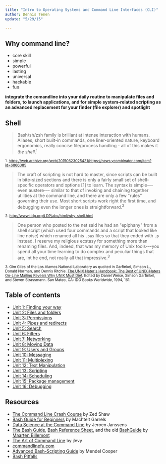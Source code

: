 ```yaml
---
title: "Intro to Operating Systems and Command Line Interfaces (CLI)"
author: Dennis Tenen
update: "5/29/15"

---
```


## Why command line?

- core skill
- simple
- powerful
- lasting
- universal
- hackable
- fun

**integrate the comandline into your daily routine to manipulate files and folders, to launch applications, and for simple system-related scripting as an advanced replacement for your finder (file explorer) and spotlight**

## Shell

>  Bash/sh/zsh family is brilliant at intense interaction with humans. Aliases,
>  short built-in commands, one liner-oriented nature, keyboard ergonomics,
>  really concise file/process handling - all of this makes it _the
>  shell_.<sup>1</sup>

<sup>1. 
https://web.archive.org/web/20150623025431/https://news.ycombinator.com/item?id=6866085</sup>

> The craft of scripting is not hard to master, since scripts can be built in
> bite-sized sections and there is only a fairly small set of shell-specific
> operators and options [1] to learn. The syntax is simple---even austere---
> similar to that of invoking and chaining together utilities at the command
> line, and there are only a few "rules" governing their use. Most short
> scripts work right the first time, and debugging even the longer ones is
> straightforward.<sup>2</sup>

<sup>2. http://www.tldp.org/LDP/abs/html/why-shell.html</sup>

> One person who posted to the net said he had an "epiphany" from a shell
> script (which used four commands and a script that looked like line noise)
> which renamed all his `.pas` files so that they ended with `.p` instead. I
> reserve my religious ecstasy for something more than renaming files. And,
> indeed, that was my memory of Unix tools---you spend all your time learning
> to do complex and peculiar things that are, int he end, not really all that
> impressive.<sup>3</sup>

<sup>3. Gim Giles of the Los Alamos National Laboratory as quoited in
Garfinkel, Simson L., Donald Norman, and Dennis Ritchie. [The UNIX Hater's
Handbook: The Best of UNIX-Haters On-Line Mailing Reveals Why UNIX Must
Die!](http://www.csf.ac.at/fileadmin/user_upload/BioComp/training/unix_haters_handbook.pdf).
Edited by Daniel Weise, Simson Garfinkel, and Steven Strassmann. San Mateo, CA:
IDG Books Worldwide, 1994, 161.</sup>

## Table of contents

- [Unit 1: Finding your way](https://github.com/dh-notes/dhnotes/blob/master/tutorials/command-line/101-gps.md)
- [Unit 2: Files and folders](https://github.com/denten/dhnotes/blob/master/tutorials/command-line/102-files.md)
- [Unit 3: Permissions](https://github.com/denten/dhnotes/blob/master/tutorials/command-line/103-permissions.md)
- [Unit 4: Pipes and redirects](https://github.com/denten/dhnotes/blob/master/tutorials/command-line/104-pipes.md)
- [Unit 5: Search](https://github.com/denten/dhnotes/blob/master/tutorials/command-line/105-search.md)
- [Unit 6: Filters](https://github.com/denten/dhnotes/blob/master/tutorials/command-line/106-filters.md)
- [Unit 7: Networking](https://github.com/denten/dhnotes/blob/master/tutorials/command-line/107-network.md)
- [Unit 8: Moving Data](https://github.com/denten/dhnotes/blob/master/tutorials/command-line/116-moving-data.md)
- [Unit 9: Users and Groups](https://github.com/denten/dhnotes/blob/master/tutorials/command-line/108-users.md)
- [Unit 10: Messaging](https://github.com/denten/dhnotes/blob/master/tutorials/command-line/113-message.md)
- [Unit 11: Multiplexing](https://github.com/denten/dhnotes/blob/master/tutorials/command-line/114-multiplex.md)
- [Unit 12: Text Manipulation](https://github.com/denten/dhnotes/blob/master/tutorials/command-line/109-text.md)
- [Unit 13: Scripting](https://github.com/denten/dhnotes/blob/master/tutorials/command-line/110-script.md)
- [Unit 14: Scheduling](https://github.com/denten/dhnotes/blob/master/tutorials/command-line/111-schedule.md)
- [Unit 15: Package management](https://github.com/denten/dhnotes/blob/master/tutorials/command-line/112-package.md)
- [Unit 16: Debugging](https://github.com/denten/dhnotes/blob/master/tutorials/command-line/115-debug.md)

## Resources

- [The Command Line Crash Course](http://cli.learncodethehardway.org/book/) by
  Zed Shaw
- [Bash Guide for Beginners](http://tldp.org/LDP/Bash-Beginners-Guide/html/index.html) by Machtelt Garrels
- [Data Science at the Command Line](http://datascienceatthecommandline.com/)
  by Jeroen Janssens
- [The Bash Guide](http://guide.bash.academy/), [Bash Reference Sheet](http://mywiki.wooledge.org/BashSheet), and the old [BashGuide](http://mywiki.wooledge.org/BashGuide) by [Maarten Billemont](http://lhunath.com/)
- [The Art of Command Line](https://github.com/jlevy/the-art-of-command-line)
  by jlevy
- [commandlinefu.com](http://www.commandlinefu.com)
- [Advanced Bash-Scripting Guide](http://www.tldp.org/LDP/abs/html/) by Mendel Cooper
- [Bash Pitfalls](http://mywiki.wooledge.org/BashPitfalls)

